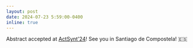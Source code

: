 ```yaml
---
layout: post
date: 2024-07-23 5:59:00-0400
inline: true
---
```


Abstract accepted at [ActSynt'24](https://actsynt.github.io/)! See you in Santiago de Compostela! :es:
